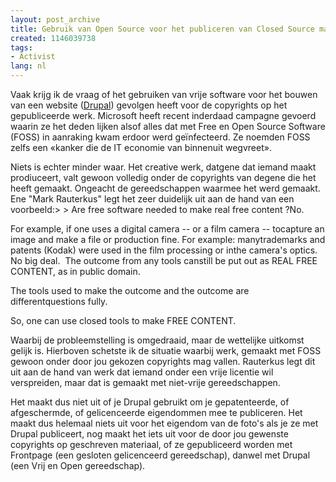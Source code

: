 ```yaml
---
layout: post_archive
title: Gebruik van Open Source voor het publiceren van Closed Source materiaal
created: 1146039738
tags:
- Activist
lang: nl
---
```

Vaak krijg ik de vraag of het gebruiken van vrije software voor het bouwen van een website ([Drupal](http://drupal.org)) gevolgen heeft voor de copyrights op het gepubliceerde werk. Microsoft heeft recent inderdaad campagne gevoerd waarin ze het deden lijken alsof alles dat met Free en Open Source Software (FOSS)  in aanraking kwam erdoor werd geïnfecteerd. Ze noemden FOSS zelfs een «kanker die de IT economie van binnenuit wegvreet».

Niets is echter minder waar. Het creative werk, datgene dat iemand maakt prodiuceert, valt gewoon volledig onder de copyrights van degene die het heeft gemaakt. Ongeacht de gereedschappen waarmee het werd gemaakt. Ene "Mark Rauterkus" legt het zeer duidelijk uit aan de hand van een voorbeeld:> > Are free software needed to make real free content ?No.

For example, if one uses a digital camera -- or a film camera -- tocapture an image and make a file or production fine. For example: manytrademarks and patents (Kodak) were used in the film processing or inthe camera's optics. No big deal.  The outcome from any tools canstill be put out as REAL FREE CONTENT, as in public domain.

The tools used to make the outcome and the outcome are differentquestions fully.

So, one can use closed tools to make FREE CONTENT.

Waarbij de probleemstelling is omgedraaid, maar de wettelijke uitkomst gelijk is. Hierboven schetste ik de situatie waarbij werk, gemaakt met FOSS gewoon onder door jou gekozen copyrights mag vallen. Rauterkus legt dit uit aan de hand van werk dat iemand onder een vrije licentie wil verspreiden, maar dat is gemaakt met niet-vrije gereedschappen.

Het maakt dus niet uit of je Drupal gebruikt om je gepatenteerde, of afgeschermde, of gelicenceerde eigendommen mee te publiceren. Het maakt dus helemaal niets uit voor het eigendom van de foto's als je ze met Drupal publiceert, nog maakt het iets uit voor de door jou gewenste copyrights op geschreven materiaal, of ze gepubliceerd worden met Frontpage (een gesloten gelicenceerd gereedschap), danwel met Drupal (een Vrij en Open gereedschap).
